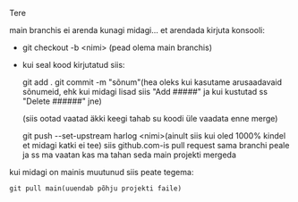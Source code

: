 Tere

main branchis ei arenda kunagi midagi...
et arendada kirjuta konsooli:
- git checkout -b \<nimi> (pead olema main branchis)
- kui seal kood kirjutatud siis: 

    git add .
    git commit -m "sõnum"(hea oleks kui kasutame arusaadavaid sõnumeid, ehk kui midagi lisad siis "Add #####" ja kui kustutad ss "Delete ######" jne)

    (siis ootad vaatad äkki keegi tahab su koodi üle vaadata enne merge)


    git push --set-upstream harlog \<nimi>(ainult siis kui oled 1000% kindel et midagi katki ei tee)
    siis github.com-is pull request sama branchi peale
    ja ss ma vaatan kas ma tahan seda main projekti mergeda

kui midagi on mainis muutunud siis peate tegema:

    git pull main(uuendab põhju projekti faile)
    
